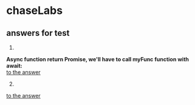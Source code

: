 # chaseLabs

## answers for test

1)
**Async function return Promise, we'll have to call myFunc function with await:**\
[to the answer](https://github.com/orabenesh/chaseLabs/blob/6679c00fe9832e312600be1a347dd021a1daf3fd/answer1.tsx#L14)

2)
[to the answer](https://github.com/orabenesh/chaseLabs/blob/9eee7d5e0cde06c28193c9b79f355349ee786907/answer2.tsx)

